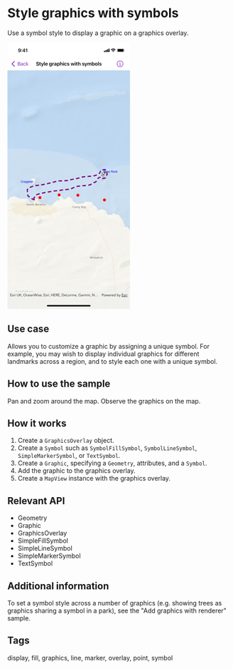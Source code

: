 # Style graphics with symbols

Use a symbol style to display a graphic on a graphics overlay.

![Screenshot of style graphics with symbols sample](style-graphics-with-symbols.png)

## Use case

Allows you to customize a graphic by assigning a unique symbol. For example, you may wish to display individual graphics for different landmarks across a region, and to style each one with a unique symbol.  

## How to use the sample

Pan and zoom around the map. Observe the graphics on the map.

## How it works

1. Create a `GraphicsOverlay` object.
2. Create a `Symbol` such as `SymbolFillSymbol`, `SymbolLineSymbol`, `SimpleMarkerSymbol`, or `TextSymbol`.
3. Create a `Graphic`, specifying a `Geometry`, attributes, and a `Symbol`.
4. Add the graphic to the graphics overlay.
5. Create a `MapView` instance with the graphics overlay.

## Relevant API

* Geometry
* Graphic
* GraphicsOverlay
* SimpleFillSymbol
* SimpleLineSymbol
* SimpleMarkerSymbol
* TextSymbol

## Additional information

To set a symbol style across a number of graphics (e.g. showing trees as graphics sharing a symbol in a park), see the "Add graphics with renderer" sample.

## Tags

display, fill, graphics, line, marker, overlay, point, symbol